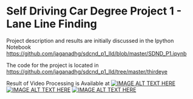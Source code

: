 # Self Driving Car Degree Project 1 - Lane Line Finding

Project description and results are initially discussed in the Ipython Notebook 
https://github.com/jaganadhg/sdcnd_p1_lld/blob/master/SDND_P1.ipynb

The code for the project is located in https://github.com/jaganadhg/sdcnd_p1_lld/tree/master/thirdeye

Result of Video Processing is Available at
[![IMAGE ALT TEXT HERE](https://img.youtube.com/vi/aL_uIito0_4/0.jpg)](https://www.youtube.com/watch?v=aL_uIito0_4)
[![IMAGE ALT TEXT HERE](https://img.youtube.com/vi/Lw47Zfltjro/0.jpg)](https://www.youtube.com/watch?v=Lw47Zfltjro)
[![IMAGE ALT TEXT HERE](https://img.youtube.com/vi/M5zzMs5xLF8/0.jpg)](https://www.youtube.com/watch?v=M5zzMs5xLF8)
